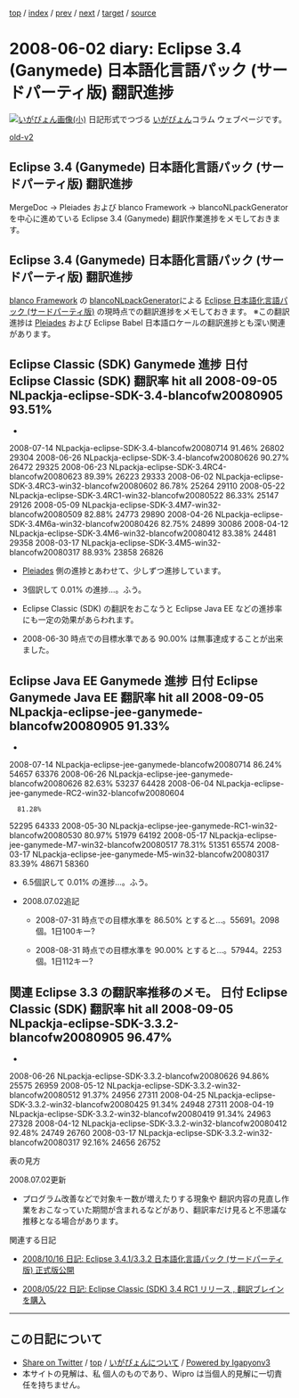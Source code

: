 [top](../index.html) 
 / [index](index.html) 
 / [prev](ig080527.html) 
 / [next](ig080609.html) 
 / [target](http://www.igapyon.jp/igapyon/diary/2008/ig080602.html) 
 / [source](https://github.com/igapyon/diary/blob/master/2008/ig080602.src.md) 

2008-06-02 diary: Eclipse 3.4 (Ganymede) 日本語化言語パック (サードパーティ版) 翻訳進捗
=====================================================================================================
[![いがぴょん画像(小)](http://www.igapyon.jp/igapyon/diary/images/iga200306s.jpg "いがぴょん")](http://www.igapyon.jp/igapyon/diary/memo/memoigapyon.html) 日記形式でつづる [いがぴょん](http://www.igapyon.jp/igapyon/diary/memo/memoigapyon.html)コラム ウェブページです。

[old-v2](ig080602-orig.html)

## Eclipse 3.4 (Ganymede) 日本語化言語パック (サードパーティ版) 翻訳進捗

MergeDoc -> Pleiades および blanco Framework -> blancoNLpackGenerator を中心に進めている Eclipse 3.4 (Ganymede) 翻訳作業進捗をメモしておきます。


## Eclipse 3.4 (Ganymede) 日本語化言語パック (サードパーティ版) 翻訳進捗

[blanco Framework](http://www.igapyon.jp/blanco/blanco.ja.html) の [blancoNLpackGenerator](http://www.igapyon.jp/blanco/blanconlpackgenerator.html)による [Eclipse 日本語化言語パック (サードパーティ版)](http://www.igapyon.jp/blanco/nlpack/eclipse/index.html) の現時点での翻訳進捗をメモしておきます。
※この翻訳進捗は [Pleiades](http://mergedoc.sourceforge.jp/pleiades.html) および Eclipse Babel 日本語ロケールの翻訳進捗とも深い関連があります。

Eclipse Classic (SDK) Ganymede 進捗
日付
Eclipse Classic (SDK)
翻訳率
hit
all
2008-09-05
NLpackja-eclipse-SDK-3.4-blancofw20080905
93.51%
-
-
2008-07-14
NLpackja-eclipse-SDK-3.4-blancofw20080714
91.46%
26802
29304
2008-06-26
NLpackja-eclipse-SDK-3.4-blancofw20080626
90.27%
26472
29325
2008-06-23
NLpackja-eclipse-SDK-3.4RC4-blancofw20080623
89.39%
26223
29333
2008-06-02
NLpackja-eclipse-SDK-3.4RC3-win32-blancofw20080602
86.78%
25264
29110
2008-05-22
NLpackja-eclipse-SDK-3.4RC1-win32-blancofw20080522
86.33%
25147
29126
2008-05-09
NLpackja-eclipse-SDK-3.4M7-win32-blancofw20080509
82.88%
24773
29890
2008-04-26
NLpackja-eclipse-SDK-3.4M6a-win32-blancofw20080426
82.75%
24899
30086
2008-04-12
NLpackja-eclipse-SDK-3.4M6-win32-blancofw20080412
83.38%
24481
29358
2008-03-17
NLpackja-eclipse-SDK-3.4M5-win32-blancofw20080317
88.93%
23858
26826

* [Pleiades](http://mergedoc.sourceforge.jp/pleiades.html) 側の進捗とあわせて、少しずつ進捗しています。
  
* 3個訳して 0.01% の進捗…。ふう。
  
* Eclipse Classic (SDK) の翻訳をおこなうと Eclipse Java EE などの進捗率にも一定の効果があらわれます。
  
* 2008-06-30 時点での目標水準である 90.00% は無事達成することが出来ました。

Eclipse Java EE Ganymede 進捗
日付
Eclipse Ganymede Java EE
翻訳率
hit
all
2008-09-05
NLpackja-eclipse-jee-ganymede-blancofw20080905
91.33%
-
-
2008-07-14
NLpackja-eclipse-jee-ganymede-blancofw20080714
86.24%
54657
63376
2008-06-26
NLpackja-eclipse-jee-ganymede-blancofw20080626
82.63%
53237
64428
2008-06-04
NLpackja-eclipse-jee-ganymede-RC2-win32-blancofw20080604

      81.28%
52295
64333
2008-05-30
NLpackja-eclipse-jee-ganymede-RC1-win32-blancofw20080530
80.97%
51979
64192
2008-05-17
NLpackja-eclipse-jee-ganymede-M7-win32-blancofw20080517
78.31%
51351
65574
2008-03-17
NLpackja-eclipse-jee-ganymede-M5-win32-blancofw20080317
83.39%
48671
58360

* 6.5個訳して 0.01% の進捗…。ふう。
  
* 2008.07.02追記
  
  * 2008-07-31 時点での目標水準を 86.50% とすると…。55691。2098個。1日100キー?
    
  * 2008-08-31 時点での目標水準を 90.00% とすると…。57944。2253個。1日112キー?
  

関連 Eclipse 3.3 の翻訳率推移のメモ。
日付
Eclipse Classic (SDK)
翻訳率
hit
all
2008-09-05
NLpackja-eclipse-SDK-3.3.2-blancofw20080905
96.47%
-
-
2008-06-26
NLpackja-eclipse-SDK-3.3.2-blancofw20080626
94.86%
25575
26959
2008-05-12
NLpackja-eclipse-SDK-3.3.2-win32-blancofw20080512
91.37%
24956
27311
2008-04-25
NLpackja-eclipse-SDK-3.3.2-win32-blancofw20080425
91.34%
24948
27311
2008-04-19
NLpackja-eclipse-SDK-3.3.2-win32-blancofw20080419
91.34%
24963
27328
2008-04-12
NLpackja-eclipse-SDK-3.3.2-win32-blancofw20080412
92.48%
24749
26760
2008-03-17
NLpackja-eclipse-SDK-3.3.2-win32-blancofw20080317
92.16%
24656
26752

表の見方

2008.07.02更新

* プログラム改善などで対象キー数が増えたりする現象や 翻訳内容の見直し作業をおこなっていた期間が含まれるなどがあり、翻訳率だけ見ると不思議な推移となる場合があります。

関連する日記

* [2008/10/16 日記: Eclipse 3.4.1/3.3.2 日本語化言語パック (サードパーティ版) 正式版公開](ig081016.html)
  
* [2008/05/22 日記: Eclipse Classic (SDK) 3.4 RC1 リリース , 翻訳ブレインを購入](ig080522.html)


----------------------------------------------------------------------------------------------------

## この日記について

* [Share on Twitter](https://twitter.com/intent/tweet?hashtags=igapyon%2Cdiary%2C%E3%81%84%E3%81%8C%E3%81%B4%E3%82%87%E3%82%93&text=Eclipse+3.4+%28Ganymede%29+%E6%97%A5%E6%9C%AC%E8%AA%9E%E5%8C%96%E8%A8%80%E8%AA%9E%E3%83%91%E3%83%83%E3%82%AF+%28%E3%82%B5%E3%83%BC%E3%83%89%E3%83%91%E3%83%BC%E3%83%86%E3%82%A3%E7%89%88%29+%E7%BF%BB%E8%A8%B3%E9%80%B2%E6%8D%97&url=http%3A%2F%2Fwww.igapyon.jp%2Figapyon%2Fdiary%2F2008%2Fig080602.html) / [top](../index.html) / [いがぴょんについて](http://www.igapyon.jp/igapyon/diary/memo/memoigapyon.html) / [Powered by Igapyonv3](https://github.com/igapyon/igapyonv3)
* 本サイトの見解は、私 個人のものであり、Wipro は当個人的見解に一切責任を持ちません。 
